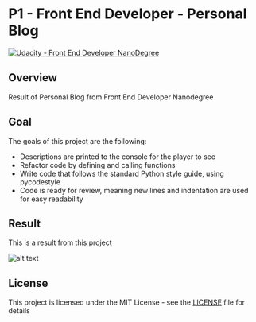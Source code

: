 # **P1 - Front End Developer - Personal Blog** 
[![Udacity - Front End Developer NanoDegree](https://github.com/vickyaziz/sdc_p1_lanelines/blob/master/test_images/shield-udacity.png)](https://www.udacity.com/school-of-programming)


Overview
---
Result of Personal Blog from Front End Developer Nanodegree


Goal
---

The goals of this project are the following:
* Descriptions are printed to the console for the player to see
* Refactor code by defining and calling functions
* Write code that follows the standard Python style guide, using pycodestyle
* Code is ready for review, meaning new lines and indentation are used for easy readability


Result
---

[//]: # (Image References)
[pipe0]: ./result/screenshot.png "Personal Blog"

This is a result from this project 

![alt text][pipe0]


## License
This project is licensed under the MIT License - see the [LICENSE](LICENSE) file for details
